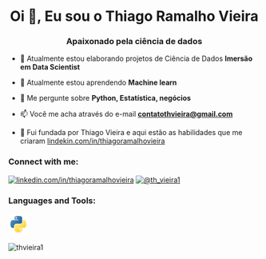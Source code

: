 <h1 align="center">Oi 👋, Eu sou o Thiago Ramalho Vieira</h1>
<h3 align="center">Apaixonado pela ciência de dados</h3>

- 🔭 Atualmente estou elaborando projetos de Ciência de Dados **Imersão em Data Scientist**

- 🌱 Atualmente estou aprendendo **Machine learn**

- 💬 Me pergunte sobre **Python, Estatística, negócios**

- 📫 Você me acha através do e-mail **contatothvieira@gmail.com**

- 📄 Fui fundada por Thiago Vieira e aqui estão as habilidades que me criaram [lindekin.com/in/thiagoramalhovieira](lindekin.com/in/thiagoramalhovieira)

<h3 align="left">Connect with me:</h3>
<p align="left">
<a href="https://linkedin.com/in/linkedin.com/in/thiagoramalhovieira" target="blank"><img align="center" src="https://raw.githubusercontent.com/rahuldkjain/github-profile-readme-generator/master/src/images/icons/Social/linked-in-alt.svg" alt="linkedin.com/in/thiagoramalhovieira" height="30" width="40" /></a>
<a href="https://instagram.com/@th_vieira1" target="blank"><img align="center" src="https://raw.githubusercontent.com/rahuldkjain/github-profile-readme-generator/master/src/images/icons/Social/instagram.svg" alt="@th_vieira1" height="30" width="40" /></a>
</p>

<h3 align="left">Languages and Tools:</h3>
<p align="left"> <a href="https://www.python.org" target="_blank" rel="noreferrer"> <img src="https://raw.githubusercontent.com/devicons/devicon/master/icons/python/python-original.svg" alt="python" width="40" height="40"/> </a> </p>

<p><img align="center" src="https://github-readme-stats.vercel.app/api/top-langs?username=thvieira1&show_icons=true&locale=en&layout=compact" alt="thvieira1" /></p>



<!---
- 👋 Oi, eu me chamo Thiago Ramalho Vieira, mas pode me chamar de @thvieira1
- 👀 I’m interested in ...
- 🌱 I’m currently learning ...
- 💞️ I’m looking to collaborate on ...
- 📫 How to reach me ...

<!---
thvieira1/thvieira1 is a ✨ special ✨ repository because its `README.md` (this file) appears on your GitHub profile.
You can click the Preview link to take a look at your changes.
--->
